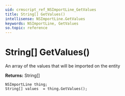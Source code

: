 ```yaml
---
uid: crmscript_ref_NSImportLine_GetValues
title: String[] GetValues()
intellisense: NSImportLine.GetValues
keywords: NSImportLine, GetValues
so.topic: reference
---
```


# String[] GetValues()

An array of the values that will be imported on the entity

**Returns:** String[]

```crmscript
NSImportLine thing;
String[] values  = thing.GetValues();
```

